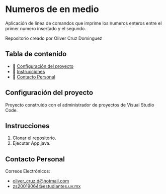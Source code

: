 # Numeros de en medio

Aplicación de linea de comandos que imprime los numeros enteros entre el primer numero insertado y el segundo.

Repositorio creado por Oliver Cruz Dominguez

## Tabla de contenido

- :wrench: [Configuración del proyecto](#configuración-del-proyecto)
- :page_facing_up: [Instrucciones](#instrucciones)
- :email: [Contacto Personal](#contacto-personal)

## Configuración del proyecto

Proyecto construido con el administrador de proyectos de Visual Studio Code.

## Instrucciones

1. Clonar el repositorio.
2. Ejecutar App.java.

## Contacto Personal

Correos Electrónicos:
* oliver_cruz.d@hotmail.com
* zs20019064@estudiantes.uv.mx
